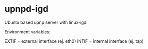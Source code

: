 # upnpd-igd
Ubuntu based upnp server with linux-igd

Environment variables:

EXTIF = external interface (ej. eth0)
INTIF = internal interface (ej. tap)
